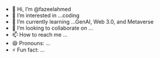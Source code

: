 - 👋 Hi, I’m @fazeelahmed
- 👀 I’m interested in ...coding
- 🌱 I’m currently learning ...GenAI, Web 3.0, and Metaverse
- 💞️ I’m looking to collaborate on ...
- 📫 How to reach me ...
- 😄 Pronouns: ...
- ⚡ Fun fact: ...

<!---
fazeel25/fazeel25 is a ✨ special ✨ repository because its `README.md` (this file) appears on your GitHub profile.
You can click the Preview link to take a look at your changes.
--->

